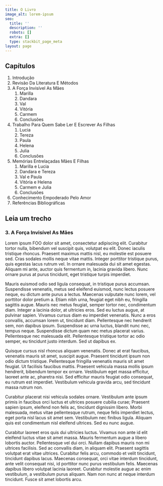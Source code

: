 ```yaml
---
title: O Livro
image_alt: lorem-ipsum
seo:
  title: ''
  description: ''
  robots: []
  extra: []
  type: stackbit_page_meta
layout: page
---
```

## Capítulos

1.  Introdução
2.  Revisão Da Literatura E Métodos
3.  A Força Invisível As Mães
    1.  Marilla
    2.  Dandara
    3.  Val
    4.  Vitória
    5.  Carmem
    6.  Conclusões
4.  Trabalho Para Quem Sabe Ler E Escrever As Filhas
    1.  Lucia
    2.  Tereza
    3.  Paula
    4.  Helena
    5.  Julia
    6.  Conclusões
5.  Memórias Entrelaçadas Mães E Filhas
    1.  Marilla e Lucia
    2.  Dandara e Tereza
    3.  Val e Paula
    4.  Vitória e Helena
    5.  Carmem e Julia
    6.  Conclusões
6.  Conhecimento Empoderado Pelo Amor
7.  Referências Bibliográficas

## Leia um trecho

### 3. A Força Invisível As Mães

Lorem ipsum FOO dolor sit amet, consectetur adipiscing elit. Curabitur tortor nulla, bibendum vel suscipit quis, volutpat eu elit. Donec iaculis tristique rhoncus. Praesent maximus mattis nisl, eu molestie est posuere sed. Cras sodales mollis neque vitae mattis. Integer porttitor tristique purus, quis egestas lacus rutrum vel. In ornare malesuada dui sit amet egestas. Aliquam mi ante, auctor quis fermentum in, lacinia gravida libero. Nunc ornare purus at purus tincidunt, eget tristique turpis imperdiet.

Mauris euismod odio sed ligula consequat, in tristique purus accumsan. Suspendisse venenatis, metus sed eleifend euismod, nunc lectus posuere neque, eu dictum ante purus a lectus. Maecenas vulputate nunc lorem, vel porttitor dolor pretium a. Etiam nibh urna, feugiat eget nibh eu, fringilla sagittis augue. Mauris nec metus feugiat, semper tortor nec, condimentum diam. Integer a lacinia dolor, at ultricies eros. Sed eu luctus augue, at pulvinar sapien. Vivamus cursus diam eu imperdiet venenatis. Nunc a eros convallis, accumsan lorem ut, tincidunt diam. Pellentesque nec hendrerit sem, non dapibus ipsum. Suspendisse ac urna luctus, blandit nunc nec, tempus neque. Suspendisse dictum quam nec metus placerat varius. Pellentesque nec malesuada elit. Pellentesque tristique tortor ac odio semper, eu tincidunt justo interdum. Sed ut dapibus ex.

Quisque cursus nisl rhoncus aliquam venenatis. Donec at erat faucibus, venenatis mauris sit amet, suscipit augue. Praesent tincidunt ipsum non odio dictum tristique. Pellentesque fringilla venenatis mauris sit amet feugiat. Ut facilisis faucibus mattis. Praesent vehicula massa mollis ipsum hendrerit, bibendum tempor ex ornare. Vestibulum eget massa efficitur, laoreet ante ac, pharetra nisi. Sed efficitur mauris feugiat odio consequat, eu rutrum est imperdiet. Vestibulum vehicula gravida arcu, sed tincidunt massa rutrum non.

Curabitur placerat nisi vehicula sodales ornare. Vestibulum ante ipsum primis in faucibus orci luctus et ultrices posuere cubilia curae; Praesent sapien ipsum, eleifend non felis ac, tincidunt dignissim libero. Morbi malesuada, metus vitae pellentesque rutrum, neque felis imperdiet lectus, eget porta nisl lacus sit amet sem. Vestibulum nec finibus ligula. Aliquam quis est condimentum nisl eleifend ultrices. Sed eu nunc augue.

Curabitur laoreet eros quis dui ultricies luctus. Vivamus non ante id elit eleifend luctus vitae sit amet massa. Mauris fermentum augue a libero lobortis auctor. Pellentesque vel dui orci. Nullam dapibus mauris non mi ultrices facilisis. Sed ac convallis diam, in aliquam elit. Praesent sagittis volutpat erat vitae ultrices. Curabitur felis arcu, commodo et velit tincidunt, tincidunt dapibus lacus. Maecenas consequat, orci vitae interdum tincidunt, ante velit consequat nisi, id porttitor nunc purus vestibulum felis. Maecenas dapibus libero volutpat lacinia laoreet. Curabitur molestie augue ac enim vestibulum, a vestibulum purus aliquam. Nam non nunc at neque interdum tincidunt. Fusce sit amet lobortis arcu.
